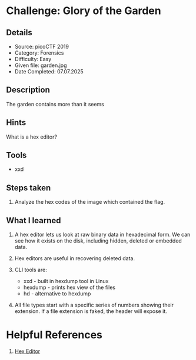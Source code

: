# Challenge: Glory of the Garden

## Details

- Source: picoCTF 2019
- Category: Forensics
- Difficulty: Easy
- Given file: garden.jpg
- Date Completed: 07.07.2025


## Description

The garden contains more than it seems


## Hints

What is a hex editor?


## Tools

- xxd


## Steps taken

1. Analyze the hex codes of the image which contained the flag.


## What I learned

1. A hex editor lets us look at raw binary data in hexadecimal form. We can see how it exists on the disk, including hidden, deleted or embedded data.

2. Hex editors are useful in recovering deleted data.

3. CLI tools are:
    - xxd - built in hexdump tool in Linux
    - hexdump - prints hex view of the files
    - hd - alternative to hexdump

4. All file types start with a specific series of numbers showing their extension. If a file extension is faked, the header will expose it.


# Helpful References

1. [Hex Editor](https://ctf101.org/forensics/what-is-a-hex-editor/)
